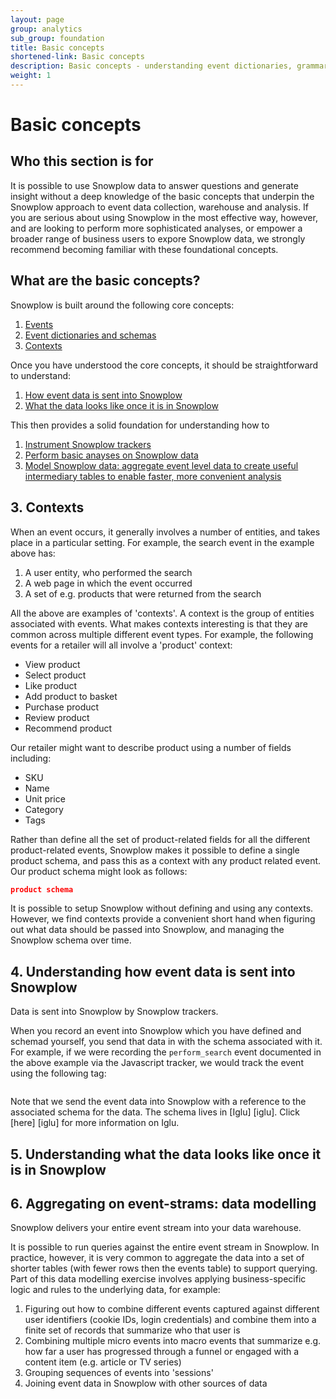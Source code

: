 ```yaml
---
layout: page
group: analytics
sub_group: foundation
title: Basic concepts
shortened-link: Basic concepts
description: Basic concepts - understanding event dictionaries, grammars and data modelling with Snowplow
weight: 1
---
```


# Basic concepts

## Who this section is for

It is possible to use Snowplow data to answer questions and generate insight without a deep knowledge of the basic concepts that underpin the Snowplow approach to event data collection, warehouse and analysis. If you are serious about using Snowplow in the most effective way, however, and are looking to perform more sophisticated analyses, or empower a broader range of business users to expore Snowplow data, we strongly recommend becoming familiar with these foundational concepts.

## What are the basic concepts?

Snowplow is built around the following core concepts:

1. [Events](events.html)
2. [Event dictionaries and schemas](event-dictionaries-and-schemas.html)
3. [Contexts](contexts.html)

Once you have understood the core concepts, it should be straightforward to understand:

1. [How event data is sent into Snowplow](sending-data-into-snowplow.html)
2. [What the data looks like once it is in Snowplow](#viewing-the-data-in-snowplow.html)

This then provides a solid foundation for understanding how to 

1. [Instrument Snowplow trackers](instrument-snowplow-trackers.html)
2. [Perform basic anayses on Snowplow data](perform-basic-analyses-on-snowplow-data.html)
3. [Model Snowplow data: aggregate event level data to create useful intermediary tables to enable faster, more convenient analysis](model-snowplow-data.html)





<h2><a name="contexts">3. Contexts</a></h2>

When an event occurs, it generally involves a number of entities, and takes place in a particular setting. For example, the search event in the example above has:

1. A user entity, who performed the search
2. A web page in which the event occurred
3. A set of e.g. products that were returned from the search

All the above are examples of 'contexts'. A context is the group of entities associated with events. What makes contexts interesting is that they are common across multiple different event types. For example, the following events for a retailer will all involve a 'product' context:

* View product
* Select product
* Like product
* Add product to basket
* Purchase product
* Review product
* Recommend product

Our retailer might want to describe product using a number of fields including:

* SKU
* Name
* Unit price
* Category
* Tags

Rather than define all the set of product-related fields for all the different product-related events, Snowplow makes it possible to define a single product schema, and pass this as a context with any product related event. Our product schema might look as follows:

```json
product schema
```

It is possible to setup Snowplow without defining and using any contexts. However, we find contexts provide a convenient short hand when figuring out what data should be passed into Snowplow, and managing the Snowplow schema over time.

<h2><a name="sending-data-into-snowplow">4. Understanding how event data is sent into Snowplow</a></h2>

Data is sent into Snowplow by Snowplow trackers.

When you record an event into Snowplow which you have defined and schemad yourself, you send that data in with the schema associated with it. For example, if we were recording the `perform_search` event documented in the above example via the Javascript tracker, we would track the event using the following tag:

```js

```

Note that we send the event data into Snowplow with a reference to the associated schema for the data. The schema lives in [Iglu] [iglu]. Click [here] [iglu] for more information on Iglu.

<h2><a name="viewing-the-data-in-snowplow">5. Understanding what the data looks like once it is in Snowplow</a></h2>



<h2><a name="data-modelling">6. Aggregating on event-strams: data modelling</a></h2>

Snowplow delivers your entire event stream into your data warehouse.

It is possible to run queries against the entire event stream in Snowplow. In practice, however, it is very common to aggregate the data into a set of shorter tables (with fewer rows then the events table) to support querying. Part of this data modelling exercise involves applying business-specific logic and rules to the underlying data, for example:

1. Figuring out how to combine different events captured against different user identifiers (cookie IDs, login credentials) and combine them into a finite set of records that summarize who that user is
2. Combining multiple micro events into macro events that summarize e.g. how far a user has progressed through a funnel or engaged with a content item (e.g. article or TV series)
3. Grouping sequences of events into 'sessions'
4. Joining event data in Snowplow with other sources of data


